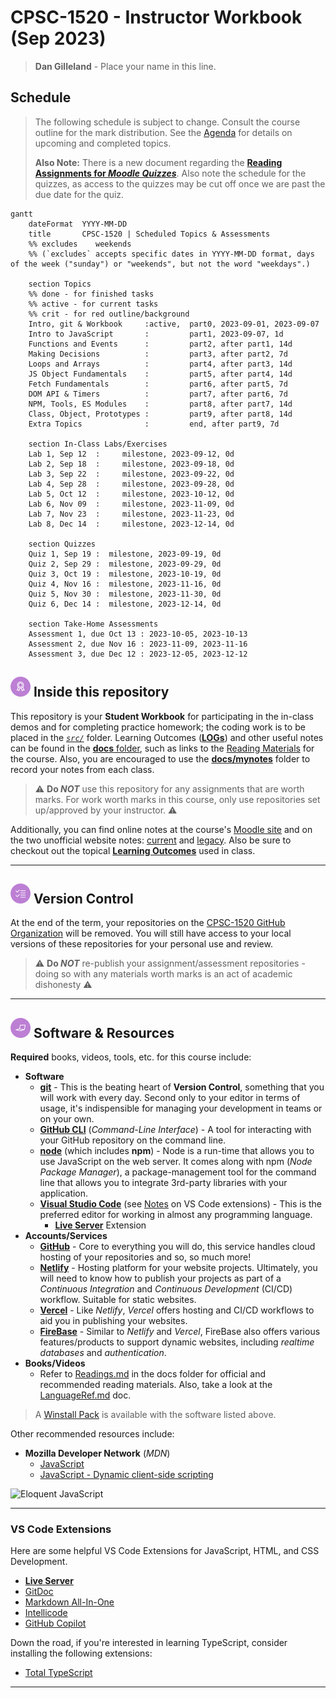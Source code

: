 # CPSC-1520 - **Instructor Workbook** (Sep 2023)

> **Dan Gilleland** - Place your name in this line.

## Schedule

> The following schedule is subject to change. Consult the course outline for the mark distribution. See the [Agenda](./Agenda.md) for details on upcoming and completed topics.
>
> **Also Note:** There is a new document regarding the [**Reading Assignments for *Moodle Quizzes***](./docs/ReadingAssessments.md). Also note the schedule for the quizzes, as access to the quizzes may be cut off once we are past the due date for the quiz.

```mermaid
gantt
    dateFormat  YYYY-MM-DD
    title       CPSC-1520 | Scheduled Topics & Assessments
    %% excludes    weekends
    %% (`excludes` accepts specific dates in YYYY-MM-DD format, days of the week ("sunday") or "weekends", but not the word "weekdays".)

    section Topics
    %% done - for finished tasks
    %% active - for current tasks
    %% crit - for red outline/background
    Intro, git & Workbook     :active,  part0, 2023-09-01, 2023-09-07
    Intro to JavaScript       :         part1, 2023-09-07, 1d
    Functions and Events      :         part2, after part1, 14d
    Making Decisions          :         part3, after part2, 7d
    Loops and Arrays          :         part4, after part3, 14d
    JS Object Fundamentals    :         part5, after part4, 14d
    Fetch Fundamentals        :         part6, after part5, 7d
    DOM API & Timers          :         part7, after part6, 7d
    NPM, Tools, ES Modules    :         part8, after part7, 14d
    Class, Object, Prototypes :         part9, after part8, 14d
    Extra Topics              :         end, after part9, 7d 

    section In-Class Labs/Exercises
    Lab 1, Sep 12  :     milestone, 2023-09-12, 0d
    Lab 2, Sep 18  :     milestone, 2023-09-18, 0d
    Lab 3, Sep 22  :     milestone, 2023-09-22, 0d
    Lab 4, Sep 28  :     milestone, 2023-09-28, 0d
    Lab 5, Oct 12  :     milestone, 2023-10-12, 0d
    Lab 6, Nov 09  :     milestone, 2023-11-09, 0d
    Lab 7, Nov 23  :     milestone, 2023-11-23, 0d
    Lab 8, Dec 14  :     milestone, 2023-12-14, 0d

    section Quizzes
    Quiz 1, Sep 19 :  milestone, 2023-09-19, 0d
    Quiz 2, Sep 29 :  milestone, 2023-09-29, 0d
    Quiz 3, Oct 19 :  milestone, 2023-10-19, 0d
    Quiz 4, Nov 16 :  milestone, 2023-11-16, 0d
    Quiz 5, Nov 30 :  milestone, 2023-11-30, 0d
    Quiz 6, Dec 14 :  milestone, 2023-12-14, 0d

    section Take-Home Assessments
    Assessment 1, due Oct 13 : 2023-10-05, 2023-10-13
    Assessment 2, due Nov 16 : 2023-11-09, 2023-11-16
    Assessment 3, due Dec 12 : 2023-12-05, 2023-12-12

```

## ![Inside This Repo](./docs/images/level.png) Inside this repository

This repository is your **Student Workbook** for participating in the in-class demos and for completing practice homework; the coding work is to be placed in the [*`src/`*](./src/ReadMe.md) folder. Learning Outcomes ([**LOGs**](./docs/logs/ReadMe.md)) and other useful notes can be found in the [**docs** folder](./docs), such as links to the [Reading Materials](./docs/Readings.md) for the course. Also, you are encouraged to use the [**docs/mynotes**](./docs/mynotes/ReadMe.md) folder to record your notes from each class.

> :warning: **Do *NOT*** use this repository for any assignments that are worth marks. For work worth marks in this course, only use repositories set up/approved by your instructor. :warning:

Additionally, you can find online notes at the course's [Moodle site](https://moodle.nait.ca) and on the two unofficial website notes: [current](https://cpsc-1520.github.io/cpsc1520/) and [legacy](https://cpsc-1520.github.io). Also be sure to checkout out the topical [**Learning Outcomes**](https://cpsc-1520.github.io/LOGs.html) used in class.

----

## ![Version Control](./docs/images/tasks.png) Version Control

At the end of the term, your repositories on the [CPSC-1520 GitHub Organization](https://github.com/CPSC-1520) will be removed. You will still have access to your local versions of these repositories for your personal use and review.

> :warning: **Do *NOT*** re-publish your assignment/assessment repositories - doing so with any materials worth marks is an act of academic dishonesty :warning:

----

## ![Software et.al.](./docs/images/code.png) Software & Resources

**Required** books, videos, tools, etc. for this course include:

- **Software**
  - [**git**](https://git-scm.com/downloads) - This is the beating heart of **Version Control**, something that you will work with every day. Second only to your editor in terms of usage, it's indispensible for managing your development in teams or on your own.
  - [**GitHub CLI**](https://cli.github.com/) (*Command-Line Interface*) - A tool for interacting with your GitHub repository on the command line.
  - [**node**](https://nodejs.org/en/download/) (which includes **npm**) - Node is a run-time that allows you to use JavaScript on the web server. It comes along with npm (*Node Package Manager*), a package-management tool for the command line that allows you to integrate 3rd-party libraries with your application.
  - [**Visual Studio Code**](https://code.visualstudio.com) (see [Notes](#vs-code-extensions) on VS Code extensions) - This is the preferred editor for working in almost any programming language.
    - [**Live Server**](https://marketplace.visualstudio.com/items?itemName=ritwickdey.LiveServer) Extension
- **Accounts/Services**
  - [**GitHub**](https://github.com) - Core to everything you will do, this service handles cloud hosting of your repositories and so, so much more!
  - [**Netlify**](https://www.netlify.com/) - Hosting platform for your website projects. Ultimately, you will need to know how to publish your projects as part of a *Continuous Integration* and *Continuous Development* (CI/CD) workflow. Suitable for static websites.
  - [**Vercel**](https://vercel.com/) - Like *Netlify*, *Vercel* offers hosting and CI/CD workflows to aid you in publishing your websites.
  - [**FireBase**](https://firebase.google.com/) - Similar to *Netlify* and *Vercel*, FireBase also offers various features/products to support dynamic websites, including *realtime databases* and *authentication*.
- **Books/Videos**
  - Refer to [Readings.md](./docs/Readings.md) in the docs folder for official and recommended reading materials. Also, take a look at the [LanguageRef.md](./docs/LanguageRef.md) doc.

> A [Winstall Pack](https://winstall.app/packs/Kk3wzlS33) is available with the software listed above.

Other recommended resources include:

- **Mozilla Developer Network** (*MDN*)
  - [JavaScript](https://developer.mozilla.org/en-US/docs/Web/JavaScript)
  - [JavaScript - Dynamic client-side scripting](https://developer.mozilla.org/en-US/docs/Learn/JavaScript)

![Eloquent JavaScript](https://eloquentjavascript.net/img/cover.jpg)

----

### VS Code Extensions

Here are some helpful VS Code Extensions for JavaScript, HTML, and CSS Development.

- [**Live Server**](https://marketplace.visualstudio.com/items?itemName=ritwickdey.LiveServer)
- [GitDoc](https://marketplace.visualstudio.com/items?itemName=vsls-contrib.gitdoc)
- [Markdown All-In-One](https://marketplace.visualstudio.com/items?itemName=yzhang.markdown-all-in-one)
- [Intellicode](https://marketplace.visualstudio.com/items?itemName=VisualStudioExptTeam.vscodeintellicode)
- [GitHub Copilot](https://marketplace.visualstudio.com/items?itemName=GitHub.copilot)

Down the road, if you're interested in learning TypeScript, consider installing the following extensions:

- [Total TypeScript](https://marketplace.visualstudio.com/items?itemName=mattpocock.ts-error-translator)

----
